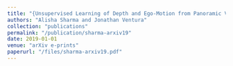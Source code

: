 ```yaml
---
title: "{Unsupervised Learning of Depth and Ego-Motion from Panoramic Video}"
authors: "Alisha Sharma and Jonathan Ventura"
collection: "publications"
permalink: "/publication/sharma-arxiv19"
date: 2019-01-01
venue: "arXiv e-prints"
paperurl: "/files/sharma-arxiv19.pdf"
---
```

